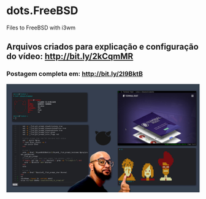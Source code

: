 # dots.FreeBSD
Files to FreeBSD with i3wm

## Arquivos criados para explicação e configuração do vídeo: <http://bit.ly/2kCqmMR>
### Postagem completa em: <http://bit.ly/2l9BktB>
![Files to FreeBSD with i3wm](freebsd-i3wm-gnome.jpg)
